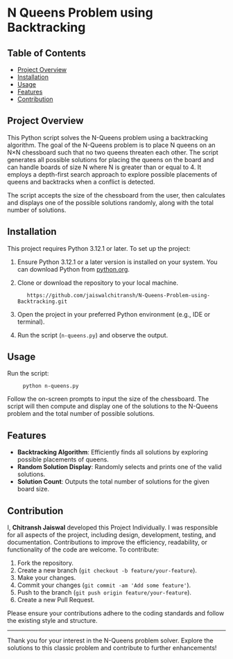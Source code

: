 # N Queens Problem using Backtracking

## Table of Contents
- [Project Overview](#project-overview)
- [Installation](#installation)
- [Usage](#usage)
- [Features](#features)
- [Contribution](#contribution)


## Project Overview
This Python script solves the N-Queens problem using a backtracking algorithm. The goal of the N-Queens problem is to place N queens on an N×N chessboard such that no two queens threaten each other. The script generates all possible solutions for placing the queens on the board and can handle boards of size N where N is greater than or equal to 4. It employs a depth-first search approach to explore possible placements of queens and backtracks when a conflict is detected.

The script accepts the size of the chessboard from the user, then calculates and displays one of the possible solutions randomly, along with the total number of solutions.


## Installation
This project requires Python 3.12.1 or later.
To set up the project:
1. Ensure Python 3.12.1 or a later version is installed on your system. You can download Python from [python.org](https://www.python.org/downloads/).
2. Clone or download the repository to your local machine.

          https://github.com/jaiswalchitransh/N-Queens-Problem-using-Backtracking.git

4. Open the project in your preferred Python environment (e.g., IDE or terminal).
5. Run the script (`n-queens.py`) and observe the output.


## Usage
Run the script:

         python n-queens.py

Follow the on-screen prompts to input the size of the chessboard. The script will then compute and display one of the solutions to the N-Queens problem and the total number of possible solutions.


## Features
- **Backtracking Algorithm**: Efficiently finds all solutions by exploring possible placements of queens.
- **Random Solution Display**: Randomly selects and prints one of the valid solutions.
- **Solution Count**: Outputs the total number of solutions for the given board size.


## Contribution
I, **Chitransh Jaiswal** developed this Project Individually. I was responsible for all aspects of the project, including design, development, testing, and documentation.
Contributions to improve the efficiency, readability, or functionality of the code are welcome. To contribute:
1. Fork the repository.
2. Create a new branch (`git checkout -b feature/your-feature`).
3. Make your changes.
4. Commit your changes (`git commit -am 'Add some feature'`).
5. Push to the branch (`git push origin feature/your-feature`).
6. Create a new Pull Request.

Please ensure your contributions adhere to the coding standards and follow the existing style and structure.

---

Thank you for your interest in the N-Queens problem solver. Explore the solutions to this classic problem and contribute to further enhancements!
